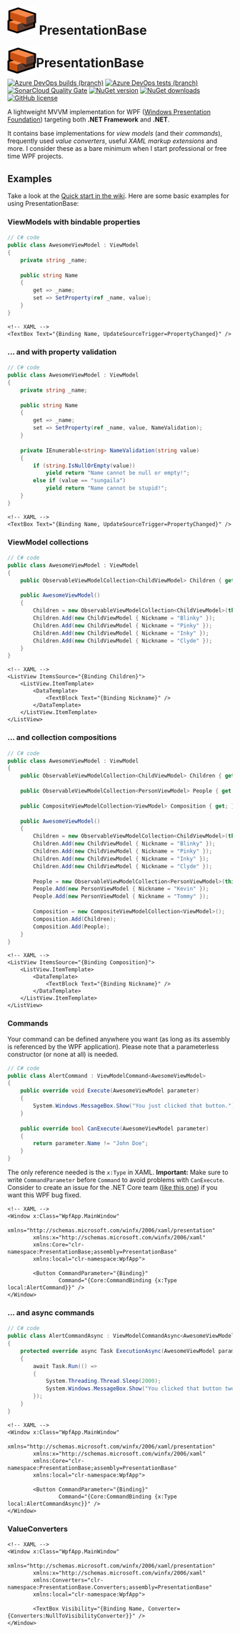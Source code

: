 # ![PresentationBase Logo](https://raw.githubusercontent.com/sungaila/PresentationBase/master/Icon_64.png) PresentationBase
<img src="https://raw.githubusercontent.com/sungaila/PresentationBase/master/Icon.png" align="left" width="64" height="64" alt="PresentationBase Logo">

# PresentationBase
[![Azure DevOps builds (branch)](https://img.shields.io/azure-devops/build/sungaila/69f6dcb7-b8ec-4fe8-b5b7-1923483c91f6/2/master?style=flat-square)](https://dev.azure.com/sungaila/PresentationBase/_build/latest?definitionId=2&branchName=master)
[![Azure DevOps tests (branch)](https://img.shields.io/azure-devops/tests/sungaila/PresentationBase/2/master?style=flat-square)](https://dev.azure.com/sungaila/PresentationBase/_build/latest?definitionId=2&branchName=master)
[![SonarCloud Quality Gate](https://img.shields.io/sonar/quality_gate/sungaila_PresentationBase?server=https%3A%2F%2Fsonarcloud.io&style=flat-square)](https://sonarcloud.io/dashboard?id=sungaila_PresentationBase)
[![NuGet version](https://img.shields.io/nuget/v/PresentationBase.svg?style=flat-square)](https://www.nuget.org/packages/PresentationBase/)
[![NuGet downloads](https://img.shields.io/nuget/dt/PresentationBase.svg?style=flat-square)](https://www.nuget.org/packages/PresentationBase/)
[![GitHub license](https://img.shields.io/github/license/sungaila/PresentationBase?style=flat-square)](https://github.com/sungaila/PresentationBase/blob/master/LICENSE)

A lightweight MVVM implementation for WPF ([Windows Presentation Foundation](https://en.wikipedia.org/wiki/Windows_Presentation_Foundation)) targeting both **.NET Framework** and **.NET**.

It contains base implementations for *view models* (and their *commands*), frequently used *value converters*, useful *XAML markup extensions* and more. I consider these as a bare minimum when I start professional or free time WPF projects.

## Examples
Take a look at the [Quick start in the wiki](https://github.com/sungaila/PresentationBase.Core/wiki). Here are some basic examples for using PresentationBase:

### ViewModels with bindable properties
```csharp
// C# code
public class AwesomeViewModel : ViewModel
{
    private string _name;
  
    public string Name
    {
        get => _name;
        set => SetProperty(ref _name, value);
    }
}
```

```xaml
<!-- XAML -->
<TextBox Text="{Binding Name, UpdateSourceTrigger=PropertyChanged}" />
```

### ... and with property validation
```csharp
// C# code
public class AwesomeViewModel : ViewModel
{
    private string _name;

    public string Name
    {
        get => _name;
        set => SetProperty(ref _name, value, NameValidation);
    }

    private IEnumerable<string> NameValidation(string value)
    {
        if (string.IsNullOrEmpty(value))
            yield return "Name cannot be null or empty!";
        else if (value == "sungaila")
            yield return "Name cannot be stupid!";
    }
}
```

```xaml
<!-- XAML -->
<TextBox Text="{Binding Name, UpdateSourceTrigger=PropertyChanged}" />
```

### ViewModel collections
```csharp
// C# code
public class AwesomeViewModel : ViewModel
{
    public ObservableViewModelCollection<ChildViewModel> Children { get; }
    
    public AwesomeViewModel()
    {
        Children = new ObservableViewModelCollection<ChildViewModel>(this);
        Children.Add(new ChildViewModel { Nickname = "Blinky" });
        Children.Add(new ChildViewModel { Nickname = "Pinky" });
        Children.Add(new ChildViewModel { Nickname = "Inky" });
        Children.Add(new ChildViewModel { Nickname = "Clyde" });
    }
}
```

```xaml
<!-- XAML -->
<ListView ItemsSource="{Binding Children}">
    <ListView.ItemTemplate>
        <DataTemplate>
            <TextBlock Text="{Binding Nickname}" />
        </DataTemplate>
    </ListView.ItemTemplate>
</ListView>
```

### ... and collection compositions
```csharp
// C# code
public class AwesomeViewModel : ViewModel
{
    public ObservableViewModelCollection<ChildViewModel> Children { get; }

    public ObservableViewModelCollection<PersonViewModel> People { get; }

    public CompositeViewModelCollection<ViewModel> Composition { get; }
    
    public AwesomeViewModel()
    {
        Children = new ObservableViewModelCollection<ChildViewModel>(this);
        Children.Add(new ChildViewModel { Nickname = "Blinky" });
        Children.Add(new ChildViewModel { Nickname = "Pinky" });
        Children.Add(new ChildViewModel { Nickname = "Inky" });
        Children.Add(new ChildViewModel { Nickname = "Clyde" });

        People = new ObservableViewModelCollection<PersonViewModel>(this);
        People.Add(new PersonViewModel { Nickname = "Kevin" });
        People.Add(new PersonViewModel { Nickname = "Tommy" });

        Composition = new CompositeViewModelCollection<ViewModel>();
        Composition.Add(Children);
        Composition.Add(People);
    }
}
```

```xaml
<!-- XAML -->
<ListView ItemsSource="{Binding Composition}">
    <ListView.ItemTemplate>
        <DataTemplate>
            <TextBlock Text="{Binding Nickname}" />
        </DataTemplate>
    </ListView.ItemTemplate>
</ListView>
```

### Commands
Your command can be defined anywhere you want (as long as its assembly is referenced by the WPF application). Please note that a parameterless constructor (or none at all) is needed.
```csharp
// C# code
public class AlertCommand : ViewModelCommand<AwesomeViewModel>
{
    public override void Execute(AwesomeViewModel parameter)
    {
        System.Windows.MessageBox.Show("You just clicked that button.");
    }

    public override bool CanExecute(AwesomeViewModel parameter)
    {
        return parameter.Name != "John Doe";
    }
}
```
The only reference needed is the `x:Type` in XAML. **Important:** Make sure to write `CommandParameter` before `Command` to avoid problems with `CanExecute`. Consider to create an issue for the .NET Core team ([like this one](https://github.com/dotnet/wpf/issues/316)) if you want this WPF bug fixed.
```xaml
<!-- XAML -->
<Window x:Class="WpfApp.MainWindow"
        xmlns="http://schemas.microsoft.com/winfx/2006/xaml/presentation"
        xmlns:x="http://schemas.microsoft.com/winfx/2006/xaml"
        xmlns:Core="clr-namespace:PresentationBase;assembly=PresentationBase"
        xmlns:local="clr-namespace:WpfApp">
        
        <Button CommandParameter="{Binding}"
                Command="{Core:CommandBinding {x:Type local:AlertCommand}}" />
</Window>
```

### ... and async commands
```csharp
// C# code
public class AlertCommandAsync : ViewModelCommandAsync<AwesomeViewModel>
{
    protected override async Task ExecutionAsync(AwesomeViewModel parameter)
    {
        await Task.Run(() =>
        {
            System.Threading.Thread.Sleep(2000);
            System.Windows.MessageBox.Show("You clicked that button two seconds ago.");
        });
    }
}
```

```xaml
<!-- XAML -->
<Window x:Class="WpfApp.MainWindow"
        xmlns="http://schemas.microsoft.com/winfx/2006/xaml/presentation"
        xmlns:x="http://schemas.microsoft.com/winfx/2006/xaml"
        xmlns:Core="clr-namespace:PresentationBase;assembly=PresentationBase"
        xmlns:local="clr-namespace:WpfApp">
        
        <Button CommandParameter="{Binding}"
                Command="{Core:CommandBinding {x:Type local:AlertCommandAsync}}" />
</Window>
```

### ValueConverters
```xaml
<!-- XAML -->
<Window x:Class="WpfApp.MainWindow"
        xmlns="http://schemas.microsoft.com/winfx/2006/xaml/presentation"
        xmlns:x="http://schemas.microsoft.com/winfx/2006/xaml"
        xmlns:Converters="clr-namespace:PresentationBase.Converters;assembly=PresentationBase"
        xmlns:local="clr-namespace:WpfApp">
        
        <TextBox Visibility="{Binding Name, Converter={Converters:NullToVisibilityConverter}}" />
</Window>
```